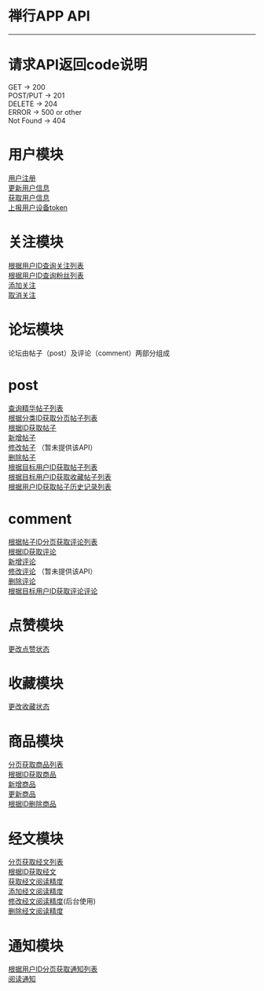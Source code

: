 # 禅行APP API

---

# 请求API返回code说明
GET  ->  200  
POST/PUT ->  201  
DELETE  ->   204   
ERROR   ->   500 or other  
Not Found  ->  404  

# 用户模块
[用户注册](https://github.com/jovan-liu/chanx/blob/master/user/register.md)  
[更新用户信息](https://github.com/jovan-liu/chanx/blob/master/user/update.md)  
[获取用户信息](https://github.com/jovan-liu/chanx/blob/master/user/get.md)  
[上报用户设备token](https://github.com/jovan-liu/chanx/blob/master/user/pushToken.md)  

# 关注模块
[根据用户ID查询关注列表](https://github.com/jovan-liu/chanx/blob/master/fans/findFollow.md)  
[根据用户ID查询粉丝列表](https://github.com/jovan-liu/chanx/blob/master/fans/findFans.md)  
[添加关注](https://github.com/jovan-liu/chanx/blob/master/fans/addFollow.md)  
[取消关注](https://github.com/jovan-liu/chanx/blob/master/fans/deleteFollow.md)  

# 论坛模块
论坛由帖子（post）及评论（comment）两部分组成
# post
[查询精华帖子列表](https://github.com/jovan-liu/chanx/blob/master/post/recommendPosts.md)  
[根据分类ID获取分页帖子列表](https://github.com/jovan-liu/chanx/blob/master/post/postsByCategoryId.md)  
[根据ID获取帖子](https://github.com/jovan-liu/chanx/blob/master/post/get.md)  
[新增帖子](https://github.com/jovan-liu/chanx/blob/master/post/save.md)  
[修改帖子]()  （暂未提供该API）  
[删除帖子](https://github.com/jovan-liu/chanx/blob/master/post/delete.md)   
[根据目标用户ID获取帖子列表](https://github.com/jovan-liu/chanx/blob/master/post/postsByUser.md)   
[根据目标用户ID获取收藏帖子列表](https://github.com/jovan-liu/chanx/blob/master/post/collectionPosts.md)   
[根据用户ID获取帖子历史记录列表](https://github.com/jovan-liu/chanx/blob/master/post/postHistoryByPage.md)   

# comment
[根据帖子ID分页获取评论列表](https://github.com/jovan-liu/chanx/blob/master/comment/commentsByPostId.md)  
[根据ID获取评论](https://github.com/jovan-liu/chanx/blob/master/comment/get.md)  
[新增评论](https://github.com/jovan-liu/chanx/blob/master/comment/save.md)  
[修改评论]()  （暂未提供该API）  
[删除评论](https://github.com/jovan-liu/chanx/blob/master/comment/delete.md)    
[根据目标用户ID获取评论评论](https://github.com/jovan-liu/chanx/blob/master/comment/commentsByUser.md)    

# 点赞模块
[更改点赞状态](https://github.com/jovan-liu/chanx/blob/master/relative/changeVote.md)  

# 收藏模块
[更改收藏状态](https://github.com/jovan-liu/chanx/blob/master/relative/changeCollection.md)  

# 商品模块
[分页获取商品列表](https://github.com/jovan-liu/chanx/blob/master/item/page.md)   
[根据ID获取商品](https://github.com/jovan-liu/chanx/blob/master/item/get.md)    
[新增商品](https://github.com/jovan-liu/chanx/blob/master/item/save.md)    
[更新商品](https://github.com/jovan-liu/chanx/blob/master/item/update.md)    
[根据ID删除商品](https://github.com/jovan-liu/chanx/blob/master/item/delete.md)    

# 经文模块
[分页获取经文列表](https://github.com/jovan-liu/chanx/blob/master/book/page.md)   
[根据ID获取经文](https://github.com/jovan-liu/chanx/blob/master/book/get.md)    
[获取经文阅读精度](https://github.com/jovan-liu/chanx/blob/master/relative/getBookRelative.md)    
[添加经文阅读精度](https://github.com/jovan-liu/chanx/blob/master/relative/saveBookRelatives.md)    
[修改经文阅读精度](https://github.com/jovan-liu/chanx/blob/master/relative/updateBookRelative.md)(后台使用)    
[删除经文阅读精度](https://github.com/jovan-liu/chanx/blob/master/relative/deleteBookRelative.md)    

# 通知模块
[根据用户ID分页获取通知列表](https://github.com/jovan-liu/chanx/blob/master/userNotify/page.md)   
[阅读通知](https://github.com/jovan-liu/chanx/blob/master/userNotify/read.md)    
